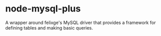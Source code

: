 # node-mysql-plus
A wrapper around felixge's MySQL driver that provides a framework for defining tables and making basic queries.
